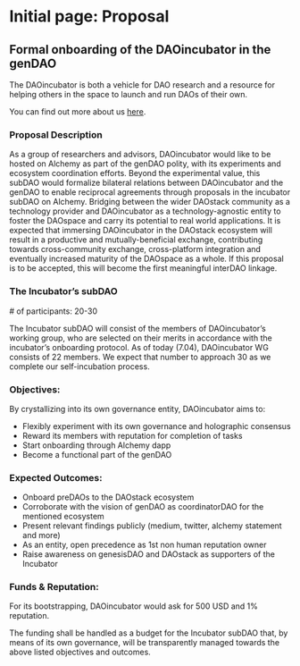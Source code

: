 # Initial page: Proposal

## Formal onboarding of the DAOincubator in the genDAO

The DAOincubator is both a vehicle for DAO research and a resource for helping others in the space to launch and run DAOs of their own.

You can find out more about us [here](http://daoincubator.org). 

### Proposal Description

As a group of researchers and advisors, DAOincubator would like to be hosted on Alchemy as part of the genDAO polity, with its experiments and ecosystem coordination efforts. Beyond the experimental value, this subDAO would formalize bilateral relations between DAOincubator and the genDAO to enable reciprocal agreements through proposals in the incubator subDAO on Alchemy. Bridging between the wider DAOstack community as a technology provider and DAOincubator as a technology-agnostic entity to foster the DAOspace and carry its potential to real world applications. It is expected that immersing DAOincubator in the DAOstack ecosystem will result in a productive and mutually-beneficial exchange, contributing towards cross-community exchange, cross-platform integration and eventually increased maturity of the DAOspace as a whole. If this proposal is to be accepted, this will become the first meaningful interDAO linkage.

### The Incubator’s subDAO

\# of participants: 20-30

The Incubator subDAO will consist of the members of DAOincubator’s working group, who are selected on their merits in accordance with the incubator’s onboarding protocol. As of today \(7.04\), DAOincubator WG consists of 22 members. We expect that number to approach 30 as we complete our self-incubation process.

### Objectives:

By crystallizing into its own governance entity, DAOincubator aims to:

* Flexibly experiment with its own governance and holographic consensus
* Reward its members with reputation for completion of tasks
* Start onboarding through Alchemy dapp
* Become a functional part of the genDAO

### Expected Outcomes:

* Onboard preDAOs to the DAOstack ecosystem
* Corroborate with the vision of genDAO as coordinatorDAO for the mentioned ecosystem
* Present relevant findings publicly \(medium, twitter, alchemy statement and more\)
* As an entity, open precedence as 1st non human reputation owner
* Raise awareness on genesisDAO and DAOstack as supporters of the Incubator

### Funds & Reputation:

For its bootstrapping, DAOincubator would ask for 500 USD and 1% reputation.

The funding shall be handled as a budget for the Incubator subDAO that, by means of its own governance, will be transparently managed towards the above listed objectives and outcomes.  


